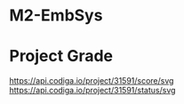 # M2-EmbSys
# Project Grade 
https://api.codiga.io/project/31591/score/svg                        https://api.codiga.io/project/31591/status/svg

